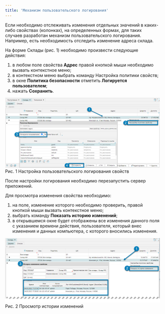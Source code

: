 ```yaml
---
title: 'Механизм пользовательского логирования'
---
```


Если необходимо отслеживать изменения отдельных значений в каких-либо свойствах (колонках), на определенных формах, 
для таких случаев разработан механизм пользовательского логирования. Например, есть необходимость отследить изменение адреса склада.

На форме Склады (рис. 1) необходимо произвести следующие действия:

1. в любом поле свойства **Адрес** правой кнопкой мыши необходимо вызвать контекстное меню;
2. в контекстном меню выбрать команду Настройка политики свойств;
3. в окне **Политика безопасности** отметить **Логируется пользователем**;
4. нажать **Сохранить**.

![](img/user1.png)
Рис. 1 Настройка пользовательского логирования свойств  

После настройки логирования необходимо перезапустить сервер приложений.

Для просмотра изменения свойства необходимо:

1. на поле, изменение которого необходимо проверить, правой кнопкой мыши вызвать контекстное меню;
2. выбрать команду **Показать историю изменений**;
3. в открывшемся окне будет отображены все изменения данного поля с указанием времени действия, пользователя, 
который внес изменения и данных компьютера, с которого вносились изменения.

![](img/user2.png)  
Рис. 2 Просмотр истории изменений  



